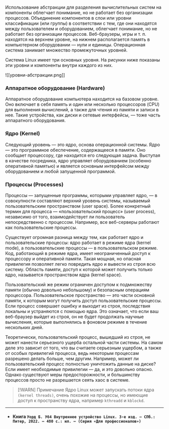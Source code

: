 Использование абстракции для разделения вычислительных систем на компоненты облегчает понимание, но не работает без организации процессов. Объединение компонентов в слои или уровни классификации (или группы) в соответствии с тем, где они находятся между пользователем и оборудованием, облегчает понимание, но не работает без организации процессов. Веб-браузеры, игры и т. п. находятся на верхнем уровне, на нижнем располагается память в компьютерном оборудовании — нули и единицы. Операционная система занимает множество промежуточных уровней.

Система Linux имеет три основных уровня. На рисунки ниже показаны эти уровни и компоненты внутри каждого из них.

![[уровни-абстракции.png]]
### Аппаратное оборудование (Hardware)

Аппаратное оборудование компьютера находится на базовом уровне. Оно включает в себя память и один или несколько процессоров (CPU) для выполнения вычислений, а также для чтения из памяти и записи в нее. Такие устройства, как диски и сетевые интерфейсы, — тоже часть аппаратного оборудования.

### Ядро (Kernel)

Следующий уровень — это ядро, основа операционной системы. Ядро — это программное обеспечение, содержащееся в памяти. Оно сообщает процессору, где находится его следующая задача. Выступая в качестве посредника, ядро управляет оборудованием (особенно оперативной памятью) и является основным интерфейсом между оборудованием и любой запущенной программой.

### Процессы (Processes)

Процессы — запущенные программы, которыми управляет ядро, — в совокупности составляют верхний уровень системы, называемый пользовательским пространством (user space). Более конкретный термин для процесса — «пользовательский процесс» (user process), независимо от того, взаимодействует ли пользователь непосредственно с процессом. Например, все веб-серверы работают как пользовательские процессы.

Существует огромная разница между тем, как работает ядро и пользовательские процессы: ядро работает в режиме ядра (kernel mode), а пользовательские процессы — в пользовательском режиме. Код, работающий в режиме ядра, имеет неограниченный доступ к процессору и оперативной памяти. Такая мощная, но опасная привилегия позволяет легко повредить ядро и вывести из строя всю систему. Область памяти, доступ к которой может получить только ядро, называется пространством ядра (kernel space).

Пользовательский же режим ограничен доступом к подмножеству памяти (обычно довольно небольшому) и безопасным операциям процессора. Пользовательское пространство — это части основной памяти, к которым могут получить доступ пользовательские процессы. Если процесс совершает ошибку и выходит из строя, последствия локальны и устраняются с помощью ядра. Это означает, что если ваш веб-браузер выйдет из строя, он не будет продолжать научные вычисления, которые выполнялись в фоновом режиме в течение нескольких дней.

Теоретически, пользовательский процесс, вышедший из строя, не может нанести серьезного ущерба остальной части системы. На самом деле это зависит от того, что вы считаете серьезным ущербом, а также от особых привилегий процесса, ведь некоторым процессам разрешено делать больше, чем другим. Например, может ли пользовательский процесс полностью уничтожить данные на диске? Если имеет необходимые привилегии — да, и это довольно опасно. Однако существуют меры предосторожности, и большинству процессов просто не разрешается сеять хаос в системе.

> [!WARN] Примечание
> Ядро Linux может запускать потоки ядра `(kernel threads)`, очень похожие на процессы, но имеющие доступ к пространству ядра, например `kthreadd` и `kblockd`.

---
- #### Книга  `Уорд Б. У64 Внутреннее устройство Linux. 3-е изд. — СПб.: Питер, 2022. — 480 с.: ил. — (Серия «Для профессионалов»)`